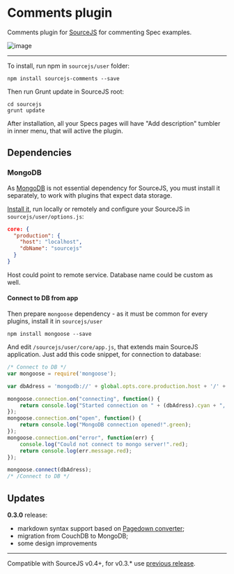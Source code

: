 Comments plugin
===============

Comments plugin for [SourceJS](http://sourcejs.com) for commenting Spec examples.

![image](http://d.pr/i/kISN+)

___

To install, run npm in `sourcejs/user` folder:

```
npm install sourcejs-comments --save
```

Then run Grunt update in SourceJS root:

```
cd sourcejs
grunt update
```

After installation, all your Specs pages will have "Add description" tumbler in inner menu, that will active the plugin.

## Dependencies

### MongoDB

As [MongoDB](http://www.mongodb.org/) is not essential dependency for SourceJS, you must install it separately, to work with plugins that expect data storage.

[Install it](http://docs.mongodb.org/manual/installation/), run locally or remotely and configure your SourceJS in `sourcejs/user/options.js`:

```json
core: {
  "production": {
    "host": "localhost",
    "dbName": "sourcejs"
  }
}
```

Host could point to remote service. Database name could be custom as well.

#### Connect to DB from app

Then prepare `mongoose` dependency - as it must be common for every plugins, install it in `sourcejs/user`

```
npm install mongoose --save
```

And edit `/sourcejs/user/core/app.js`, that extends main SourceJS application. Just add this code snippet, for connection to database:

```js
/* Connect to DB */
var mongoose = require('mongoose');

var dbAdress = 'mongodb://' + global.opts.core.production.host + '/' + global.opts.core.production.dbName;

mongoose.connection.on("connecting", function() {
    return console.log("Started connection on " + (dbAdress).cyan + ", waiting for it to open...".grey);
});
mongoose.connection.on("open", function() {
    return console.log("MongoDB connection opened!".green);
});
mongoose.connection.on("error", function(err) {
    console.log("Could not connect to mongo server!".red);
    return console.log(err.message.red);
});

mongoose.connect(dbAdress);
/* /Connect to DB */
```

## Updates

**0.3.0** release:
 - markdown syntax support based on [Pagedown converter](https://code.google.com/p/pagedown/);
 - migration from CouchDB to MongoDB;
 - some design improvements

___

Compatible with SourceJS v0.4+, for v0.3.* use [previous release](https://github.com/sourcejs/sourcejs-comments/archive/v0.0.9.zip).
